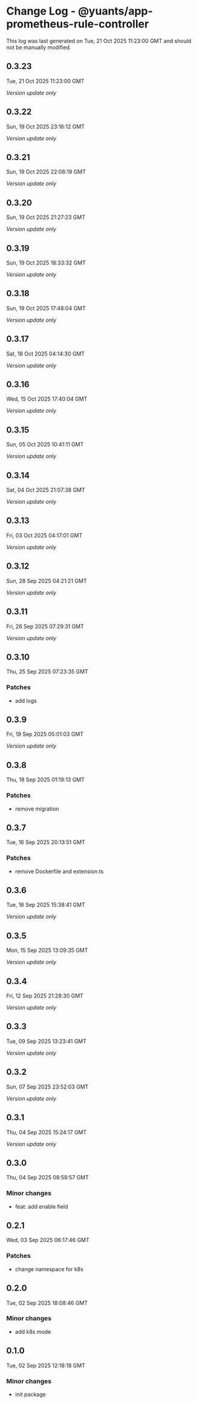 # Change Log - @yuants/app-prometheus-rule-controller

This log was last generated on Tue, 21 Oct 2025 11:23:00 GMT and should not be manually modified.

## 0.3.23
Tue, 21 Oct 2025 11:23:00 GMT

_Version update only_

## 0.3.22
Sun, 19 Oct 2025 23:16:12 GMT

_Version update only_

## 0.3.21
Sun, 19 Oct 2025 22:06:19 GMT

_Version update only_

## 0.3.20
Sun, 19 Oct 2025 21:27:23 GMT

_Version update only_

## 0.3.19
Sun, 19 Oct 2025 18:33:32 GMT

_Version update only_

## 0.3.18
Sun, 19 Oct 2025 17:48:04 GMT

_Version update only_

## 0.3.17
Sat, 18 Oct 2025 04:14:30 GMT

_Version update only_

## 0.3.16
Wed, 15 Oct 2025 17:40:04 GMT

_Version update only_

## 0.3.15
Sun, 05 Oct 2025 10:41:11 GMT

_Version update only_

## 0.3.14
Sat, 04 Oct 2025 21:07:38 GMT

_Version update only_

## 0.3.13
Fri, 03 Oct 2025 04:17:01 GMT

_Version update only_

## 0.3.12
Sun, 28 Sep 2025 04:21:21 GMT

_Version update only_

## 0.3.11
Fri, 26 Sep 2025 07:29:31 GMT

_Version update only_

## 0.3.10
Thu, 25 Sep 2025 07:23:35 GMT

### Patches

- add logs

## 0.3.9
Fri, 19 Sep 2025 05:01:03 GMT

_Version update only_

## 0.3.8
Thu, 18 Sep 2025 01:19:13 GMT

### Patches

- remove migration

## 0.3.7
Tue, 16 Sep 2025 20:13:51 GMT

### Patches

- remove Dockerfile and extension.ts

## 0.3.6
Tue, 16 Sep 2025 15:38:41 GMT

_Version update only_

## 0.3.5
Mon, 15 Sep 2025 13:09:35 GMT

_Version update only_

## 0.3.4
Fri, 12 Sep 2025 21:28:30 GMT

_Version update only_

## 0.3.3
Tue, 09 Sep 2025 13:23:41 GMT

_Version update only_

## 0.3.2
Sun, 07 Sep 2025 23:52:03 GMT

_Version update only_

## 0.3.1
Thu, 04 Sep 2025 15:24:17 GMT

_Version update only_

## 0.3.0
Thu, 04 Sep 2025 08:58:57 GMT

### Minor changes

- feat: add enable field

## 0.2.1
Wed, 03 Sep 2025 06:17:46 GMT

### Patches

- change namespace for k8s

## 0.2.0
Tue, 02 Sep 2025 18:08:46 GMT

### Minor changes

- add k8s mode

## 0.1.0
Tue, 02 Sep 2025 12:18:18 GMT

### Minor changes

- init package

